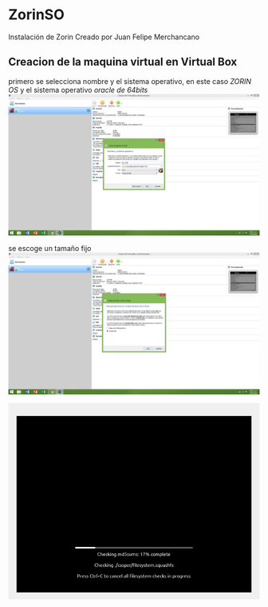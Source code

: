 # ZorinSO
Instalación de Zorin
Creado por Juan Felipe Merchancano

## Creacion de la maquina virtual en Virtual Box

primero se selecciona nombre y el sistema operativo, en este caso *ZORIN OS* y el sistema operativo *oracle de 64bits* 
![imagen 1](img/img1.jpeg)

se escoge un tamaño fijo 
![imagen 2](img/img2.jpeg)

![imagen 3](img/img3.jpeg)

